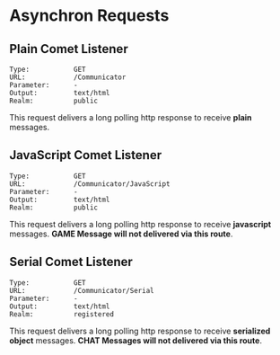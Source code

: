 # Asynchron Requests
## Plain Comet Listener
```
Type:           GET
URL:            /Communicator
Parameter:      -
Output:         text/html
Realm:          public
```
This request delivers a long polling http response to receive **plain** messages.

## JavaScript Comet Listener
```
Type:           GET
URL:            /Communicator/JavaScript
Parameter:      -
Output:         text/html
Realm:          public
```
This request delivers a long polling http response to receive **javascript** messages. **GAME Message will not delivered via this route**.

## Serial Comet Listener
```
Type:           GET
URL:            /Communicator/Serial
Parameter:      -
Output:         text/html
Realm:          registered
```
This request delivers a long polling http response to receive **serialized object** messages. **CHAT Messages will not delivered via this route**.

